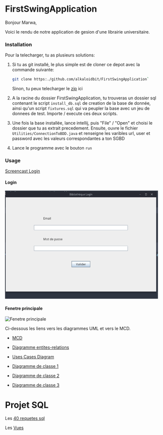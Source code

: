 # FirstSwingApplication

Bonjour Marwa,

Voici le rendu de notre application de gesion d'une librairie universitaire.

### Installation

Pour la telecharger, tu as plusieurs solutions:

1. Si tu as git installé, le plus simple est de cloner ce depot avec la commande suivante:
    ```sh
    git clone https:./github.com/alkaloidbit/FirstSwingApplication`
    ```

    Sinon, tu peux telecharger le [zip](https://https://github.com/alkaloidbit/FirstSwingApplication/archive/refs/heads/main.zip) ici


2. A la racine du dossier FirstSwingApplication, tu trouveras un dossier sql contenant le script `install_db.sql` de creation de la base de donnée, ainsi qu'un script `fixtures.sql` qui va peupler la base avec un jeu de donnees de test. Importe / execute ces deux scripts.

3. Une fois la base installée, lance intellij, puis "File" / "Open" et choisi le
   dossier que tu as extrait precedement. Ensuite, ouvre le fichier `Utilities/ConnectionToBDD.java` et renseigne les varibles url, user et password avec les valeurs correspondantes a ton SGBD

4. Lance le programme avec le bouton `run`
### Usage

[Screencast Login](https://github.com/alkaloidbit/FirstSwingApplication/blob/main/docs/login.mp4)

#### Login
![Login page](https://github.com/alkaloidbit/FirstSwingApplication/blob/main/docs/FirstSwingApp_Login.png)

#### Fenetre principale
![Fenetre
principale](https://github.com/alkaloidbit/FirstSwingApplication/blob/main/docs/FirstSwingApp_Main.png)

Ci-dessous les liens vers les diagrammes UML et vers le MCD.

- [MCD](https://github.com/alkaloidbit/FirstSwingApplication/blob/main/docs/mocodo_notebook/sandbox.svg)

- [Diagramme entites-relations](https://github.com/alkaloidbit/FirstSwingApplication/blob/main/docs/diagrams/Le%20mod%C3%A8le%20relationnel%20de%20la%20base%20de%20donn%C3%A9es.pdf)

- [Uses Cases Diagram](https://github.com/alkaloidbit/FirstSwingApplication/blob/main/docs/diagrams/Projet_bibli_CU_V2.drawio.png)

- [Diagramme de classe 1](https://github.com/alkaloidbit/FirstSwingApplication/blob/main/docs/diagrams/Diagramme%20de%20classes%201.pdf)

- [Diagramme de classe 2](https://github.com/alkaloidbit/FirstSwingApplication/blob/main/docs/diagrams/Diagramme%20de%20classes%202.pdf)

- [Diagramme de classe 3](https://github.com/alkaloidbit/FirstSwingApplication/blob/main/docs/diagrams/Diagramme%20de%20classes%203.pdf)

# Projet SQL

Les [40 requetes sql](https://github.com/alkaloidbit/FirstSwingApplication/blob/main/sql/fourtyqueries.sql)

Les [Vues](https://github.com/alkaloidbit/FirstSwingApplication/blob/main/sql/vues.sql)
